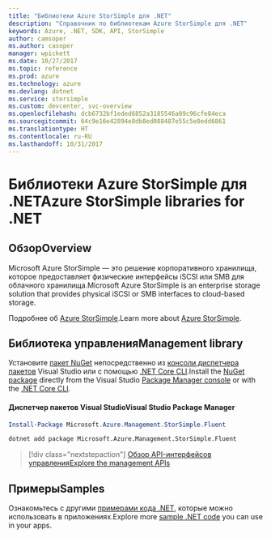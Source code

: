 ```yaml
---
title: "Библиотеки Azure StorSimple для .NET"
description: "Справочник по библиотекам Azure StorSimple для .NET"
keywords: Azure, .NET, SDK, API, StorSimple
author: camsoper
ms.author: casoper
manager: wpickett
ms.date: 10/27/2017
ms.topic: reference
ms.prod: azure
ms.technology: azure
ms.devlang: dotnet
ms.service: storsimple
ms.custom: devcenter, svc-overview
ms.openlocfilehash: dcb6732bf1eded6852a3185546a09c96cfe84eca
ms.sourcegitcommit: 64c9e16e42894e8db8ed088487e55c5e0edd6861
ms.translationtype: HT
ms.contentlocale: ru-RU
ms.lasthandoff: 10/31/2017
---
```

# <a name="azure-storsimple-libraries-for-net"></a><span data-ttu-id="4a6e4-104">Библиотеки Azure StorSimple для .NET</span><span class="sxs-lookup"><span data-stu-id="4a6e4-104">Azure StorSimple libraries for .NET</span></span>

## <a name="overview"></a><span data-ttu-id="4a6e4-105">Обзор</span><span class="sxs-lookup"><span data-stu-id="4a6e4-105">Overview</span></span>

<span data-ttu-id="4a6e4-106">Microsoft Azure StorSimple — это решение корпоративного хранилища, которое предоставляет физические интерфейсы iSCSI или SMB для облачного хранилища.</span><span class="sxs-lookup"><span data-stu-id="4a6e4-106">Microsoft Azure StorSimple is an enterprise storage solution that provides physical iSCSI or SMB interfaces to cloud-based storage.</span></span> 

<span data-ttu-id="4a6e4-107">Подробнее об [Azure StorSimple](/azure/storsimple/).</span><span class="sxs-lookup"><span data-stu-id="4a6e4-107">Learn more about [Azure StorSimple](/azure/storsimple/).</span></span>    

## <a name="management-library"></a><span data-ttu-id="4a6e4-108">Библиотека управления</span><span class="sxs-lookup"><span data-stu-id="4a6e4-108">Management library</span></span>

<span data-ttu-id="4a6e4-109">Установите [пакет NuGet](https://www.nuget.org/packages/Microsoft.Azure.Management.StorSimple.Fluent) непосредственно из [консоли диспетчера пакетов][PackageManager] Visual Studio или с помощью [.NET Core CLI][DotNetCLI].</span><span class="sxs-lookup"><span data-stu-id="4a6e4-109">Install the [NuGet package](https://www.nuget.org/packages/Microsoft.Azure.Management.StorSimple.Fluent) directly from the Visual Studio [Package Manager console][PackageManager] or with the [.NET Core CLI][DotNetCLI].</span></span>

#### <a name="visual-studio-package-manager"></a><span data-ttu-id="4a6e4-110">Диспетчер пакетов Visual Studio</span><span class="sxs-lookup"><span data-stu-id="4a6e4-110">Visual Studio Package Manager</span></span>

```powershell
Install-Package Microsoft.Azure.Management.StorSimple.Fluent
```

```bash
dotnet add package Microsoft.Azure.Management.StorSimple.Fluent
```

> [!div class="nextstepaction"]
> [<span data-ttu-id="4a6e4-111">Обзор API-интерфейсов управления</span><span class="sxs-lookup"><span data-stu-id="4a6e4-111">Explore the management APIs</span></span>](/dotnet/api/overview/azure/monitor/management)

## <a name="samples"></a><span data-ttu-id="4a6e4-112">Примеры</span><span class="sxs-lookup"><span data-stu-id="4a6e4-112">Samples</span></span>

<span data-ttu-id="4a6e4-113">Ознакомьтесь с другими [примерами кода .NET](https://azure.microsoft.com/resources/samples/?platform=dotnet), которые можно использовать в приложениях.</span><span class="sxs-lookup"><span data-stu-id="4a6e4-113">Explore more [sample .NET code](https://azure.microsoft.com/resources/samples/?platform=dotnet) you can use in your apps.</span></span>

[PackageManager]: https://docs.microsoft.com/nuget/tools/package-manager-console
[DotNetCLI]: https://docs.microsoft.com/dotnet/core/tools/dotnet-add-package